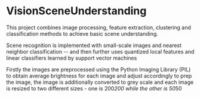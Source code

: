 # VisionSceneUnderstanding

This project combines image processing, feature extraction, clustering and classification methods to achieve basic scene understanding. 

Scene recognition is implemented with small-scale images and nearest neighbor classification -- and then further uses quantized local features and linear classifiers learned by support vector machines 


Firstly the images are preprocessed using the Python Imaging Library (PIL) to obtain average brightness for each image
and adjust accordingly to prep the image, the image is additionally converted to grey scale and each image is resized
to two different sizes - one is 200*200 while the other is 
50*50
